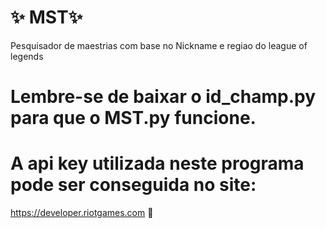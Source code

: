 # ✨ MST✨
Pesquisador de maestrias com base no Nickname e regiao do league of legends

# Lembre-se de baixar o id_champ.py para que o MST.py funcione.

# A api key utilizada neste programa pode ser conseguida no site: 
https://developer.riotgames.com 🚀
